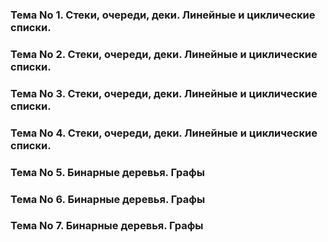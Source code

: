 ### Тема No 1. Стеки, очереди, деки. Линейные и циклические списки.
### Тема No 2. Стеки, очереди, деки. Линейные и циклические списки.
### Тема No 3. Стеки, очереди, деки. Линейные и циклические списки.
### Тема No 4. Стеки, очереди, деки. Линейные и циклические списки.
### Тема No 5. Бинарные деревья. Графы
### Тема No 6. Бинарные деревья. Графы
### Тема No 7. Бинарные деревья. Графы
